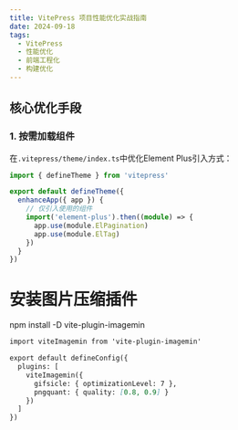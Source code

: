 ```yaml
---
title: VitePress 项目性能优化实战指南
date: 2024-09-18
tags: 
  - VitePress
  - 性能优化
  - 前端工程化
  - 构建优化
---
```


## 核心优化手段

### 1. 按需加载组件
在`.vitepress/theme/index.ts`中优化Element Plus引入方式：
```ts
import { defineTheme } from 'vitepress'

export default defineTheme({
  enhanceApp({ app }) {
    // 仅引入使用的组件
    import('element-plus').then((module) => {
      app.use(module.ElPagination)
      app.use(module.ElTag)
    })
  }
})

```

# 安装图片压缩插件
npm install -D vite-plugin-imagemin
```markdown
import viteImagemin from 'vite-plugin-imagemin'

export default defineConfig({
  plugins: [
    viteImagemin({
      gifsicle: { optimizationLevel: 7 },
      pngquant: { quality: [0.8, 0.9] }
    })
  ]
})
